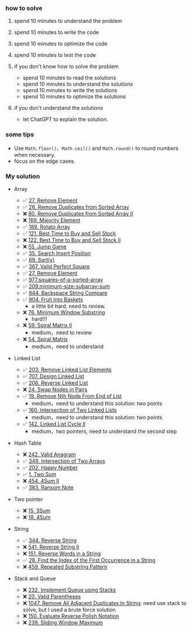 
### how to solve
1. spend 10 minutes to understand the problem
2. spend 10 minutes to write the code
3. spend 10 minutes to optimize the code
4. spend 10 minutes to test the code

5. if you don't know how to solve the problem
    - spend 10 minutes to read the solutions
    - spend 10 minutes to understand the solutions
    - spend 10 minutes to write the solutions
    - spend 10 minutes to optimize the solutions
6. if you don't understand the solutions
    - let ChatGPT to explain the solution.



### some tips
- Use `Math.floor()`、`Math.ceil()` and `Math.round()` to round numbers when necessary.
- focus on the edge cases.


### My solution
- Array
    - ✅ [27. Remove Element](https://leetcode.com/problems/remove-element/description/?envType=study-plan-v2&envId=top-interview-150)
    - ✅ [26. Remove Duplicates from Sorted Array](https://leetcode.com/problems/remove-duplicates-from-sorted-array/description/?envType=study-plan-v2&envId=top-interview-150)
    - ❌ [80. Remove Duplicates from Sorted Array II](https://leetcode.com/problems/remove-duplicates-from-sorted-array-ii/description/?envType=study-plan-v2&envId=top-interview-150)
    - ❌ [169. Majority Element](https://leetcode.com/problems/majority-element/description/?envType=study-plan-v2&envId=top-interview-150)
    - ✅ [189. Rotato Array](https://leetcode.com/problems/rotate-array/description/?envType=study-plan-v2&envId=top-interview-150)
    - ✅ [121. Best Time to Buy and Sell Stock](https://leetcode.com/problems/best-time-to-buy-and-sell-stock/description/) 
    - ❌ [122. Best Time to Buy and Sell Stock II](https://leetcode.com/problems/best-time-to-buy-and-sell-stock-ii/description/?envType=study-plan-v2&envId=top-interview-150) 
    - ❌ [55. Jump Game](https://leetcode.com/problems/jump-game/?envType=study-plan-v2&envId=top-interview-150) 
    - ✅ [35. Search Insert Position](https://leetcode.com/problems/search-insert-position/description/)
    - ✅ [69. Sqrt(x)](https://leetcode.com/problems/sqrtx/description/)
    - ✅ [367. Valid Perfect Square](https://leetcode.com/problems/valid-perfect-square/description/)
    - ✅ [27. Remove Element](https://leetcode.com/problems/remove-element/description/)
    - ✅ [977.squares-of-a-sorted-array](https://leetcode.com/problems/squares-of-a-sorted-array/description/)
    - ✅ [209.minimum-size-subarray-sum](https://leetcode.com/problems/minimum-size-subarray-sum/description/)
    - ✅ [844. Backspace String Compare](https://leetcode.com/problems/backspace-string-compare/description/)
    - ✅ [904. Fruit Into Baskets](https://leetcode.com/problems/fruit-into-baskets/description/)
        - a little bit hard, need to review.
    - ❌ [76. Minimum Window Substring](https://leetcode.com/problems/minimum-window-substring/description/) 
        - hard!!!
    - ❌ [59. Spiral Matrix II](https://leetcode.com/problems/spiral-matrix-ii/description/)
        - medium，need to review
    - ❌ [54. Spiral Matrix](https://leetcode.com/problems/spiral-matrix/description/)
        - medium，need to understand

- Linked List
    - ✅ [203. Remove Linked List Elements](https://leetcode.com/problems/remove-linked-list-elements/description/)
    - ✅ [707. Design Linked List](https://leetcode.com/problems/design-linked-list/description/)
    - ✅ [206. Reverse Linked List](https://leetcode.com/problems/reverse-linked-list/description/)
    - ❌ [24. Swap Nodes in Pairs](https://leetcode.com/problems/swap-nodes-in-pairs/description/)
    - ✅ [19. Remove Nth Node From End of List](https://leetcode.com/problems/remove-nth-node-from-end-of-list/)
        - medium，need to understand this solution: two points
    - ✅ [160. Intersection of Two Linked Lists](https://leetcode.com/problems/intersection-of-two-linked-lists/)
        - medium，need to understand this solution: two points
    - ✅ [142. Linked List Cycle II](https://leetcode.com/problems/linked-list-cycle-ii/)
        - medium，two pointers, need to understand the second step 

- Hash Table
    - ❌ [242. Valid Anagram](https://leetcode.com/problems/valid-anagram/description/) 
    - ✅ [349. Intersection of Two Arrays](https://leetcode.com/problems/intersection-of-two-arrays/description/) 
    - ✅ [202. Happy Number](https://leetcode.com/problems/happy-number/description/) 
    - ✅ [1. Two Sum](https://leetcode.com/problems/two-sum/description/) 
    - ❌ [454. 4Sum II](https://leetcode.com/problems/4sum-ii/description/) 
    - ✅ [383. Ransom Note](https://leetcode.com/problems/ransom-note/description/) 
   
- Two pointer
    - ❌ [15. 3Sum](https://leetcode.com/problems/3sum/description/) 
    - ❌ [18. 4Sum](https://leetcode.com/problems/4sum/description/) 

- String
    - ✅ [344. Reverse String](https://leetcode.com/problems/reverse-string/description/) 
    - ❌ [541. Reverse String II](https://leetcode.com/problems/reverse-string-ii/description/) 
    - ❌ [151. Reverse Words in a String](https://leetcode.com/problems/reverse-words-in-a-string/description/) 
    - ✅ [28. Find the Index of the First Occurrence in a String](https://leetcode.com/problems/find-the-index-of-the-first-occurrence-in-a-string/description/) 
    - ❌ [459. Repeated Substring Pattern](https://leetcode.com/problems/repeated-substring-pattern/description/) 

- Stack and Queue 
    - ❌ [232. Implement Queue using Stacks](https://leetcode.com/problems/implement-queue-using-stacks/description/)
    - ❌ [20. Valid Parentheses](https://leetcode.com/problems/valid-parentheses/description/)
    - ❌ [1047. Remove All Adjacent Duplicates In String](https://leetcode.com/problems/remove-all-adjacent-duplicates-in-string/description/): need use stack to solve, but I used a brute force solution
    - ❌ [150. Evaluate Reverse Polish Notation](https://leetcode.com/problems/evaluate-reverse-polish-notation/description/)
    - ❌ [239. Sliding Window Maximum](https://leetcode.com/problems/sliding-window-maximum/description/)
    
